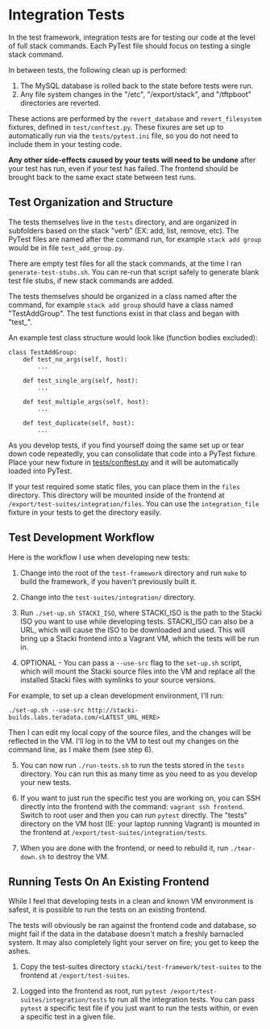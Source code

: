 # Integration Tests

In the test framework, integration tests are for testing our code at the level of full stack commands. Each PyTest file should focus on testing a single stack command.

In between tests, the following clean up is performed:
1. The MySQL database is rolled back to the state before tests were run.
2. Any file system changes in the "/etc", "/export/stack", and
"/tftpboot" directories are reverted.

These actions are performed by the `revert_database` and `revert_filesystem` fixtures, defined in `test/conftest.py`. These fixures are set up to automatically run via the `tests/pytest.ini` file, so you do not need to include them in your testing code.

**Any other side-effects caused by your tests will need to be undone** after your test has run, even if your test has failed. The frontend should be brought back to the same exact state between test runs.

## Test Organization and Structure

The tests themselves live in the `tests` directory, and are organized in subfolders based on the stack "verb" (EX: add, list, remove, etc). The PyTest files are named after the command run, for example `stack add group` would be in file `test_add_group.py`.

There are empty test files for all the stack commands, at the time I ran `generate-test-stubs.sh`. You can re-run that script safely to generate blank test file stubs, if new stack commands are added.

The tests themselves should be organized in a class named after the command, for example `stack add group` should have a class named "TestAddGroup". The test functions exist in that class and began with "test_".

An example test class structure would look like (function bodies excluded):
```
class TestAddGroup:
	def test_no_args(self, host):
		...

	def test_single_arg(self, host):
		...

	def test_multiple_args(self, host):
		...

	def test_duplicate(self, host):
		...
```

As you develop tests, if you find yourself doing the same set up or tear down code repeatedly, you can consolidate that code into a PyTest fixture. Place your new fixture in [tests/conftest.py](tests/conftest.py) and it will be automatically loaded into PyTest.

If your test required some static files, you can place them in the `files` directory. This directory will be mounted inside of the frontend at `/export/test-suites/integration/files`. You can use the `integration_file` fixture in your tests to get the directory easily.

## Test Development Workflow

Here is the workflow I use when developing new tests:

1. Change into the root of the `test-framework` directory and run `make` to build the framework, if you haven't previously built it.

2. Change into the `test-suites/integration/` directory.

3. Run `./set-up.sh STACKI_ISO`, where STACKI_ISO is the path to the Stacki ISO you want to use while developing tests. STACKI_ISO can also be a URL, which will cause the ISO to be downloaded and used. This will bring up a Stacki frontend into a Vagrant VM, which the tests will be run in.

4. OPTIONAL - You can pass a `--use-src` flag to the `set-up.sh` script, which will mount the Stacki source files into
the VM and replace all the installed Stacki files with symlinks to your source versions.

For example, to set up a clean development environment, I'll run:
```
./set-up.sh --use-src http://stacki-builds.labs.teradata.com/<LATEST_URL_HERE>
```

Then I can edit my local copy of the source files, and the changes will be reflected in the VM. I'll log in to the VM
to test out my changes on the command line, as I make them (see step 6).

5. You can now run `./run-tests.sh` to run the tests stored in the `tests` directory. You can run this as many time as you need to as you develop your new tests.

6. If you want to just run the specific test you are working on, you can SSH directly into the frontend with the command: `vagrant ssh frontend`. Switch to root user and then you can run `pytest` directly. The "tests" directory on the VM host (IE: your laptop running Vagrant) is mounted in the frontend at `/export/test-suites/integration/tests`.

7. When you are done with the frontend, or need to rebuild it, run `./tear-down.sh` to destroy the VM.

## Running Tests On An Existing Frontend

While I feel that developing tests in a clean and known VM environment is safest, it is possible to run the tests on an existing frontend.

The tests will obviously be ran against the frontend code and database, so might fail if the data in the database doesn't match a freshly barnacled system. It may also completely light your server on fire; you get to keep the ashes.

1. Copy the test-suites directory `stacki/test-framework/test-suites` to the frontend at `/export/test-suites`.

2. Logged into the frontend as root, run `pytest /export/test-suites/integration/tests` to run all the integration tests. You can pass `pytest` a specific test file if you just want to run the tests within, or even a specific test in a given file.
